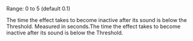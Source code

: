 Range: 0 to 5 (default 0.1)

The time the effect takes to become inactive after its sound is below the Threshold. Measured in seconds.The time the effect takes to become inactive after its sound is below the Threshold.